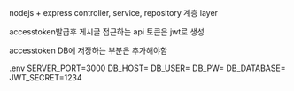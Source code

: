 nodejs + express
controller, service, repository 계층 layer

accesstoken발급후 게시글 접근하는 api
토큰은 jwt로 생성

accesstoken DB에 저장하는 부분은 추가해야함

.env
SERVER_PORT=3000
DB_HOST=
DB_USER=
DB_PW=
DB_DATABASE=
JWT_SECRET=1234

